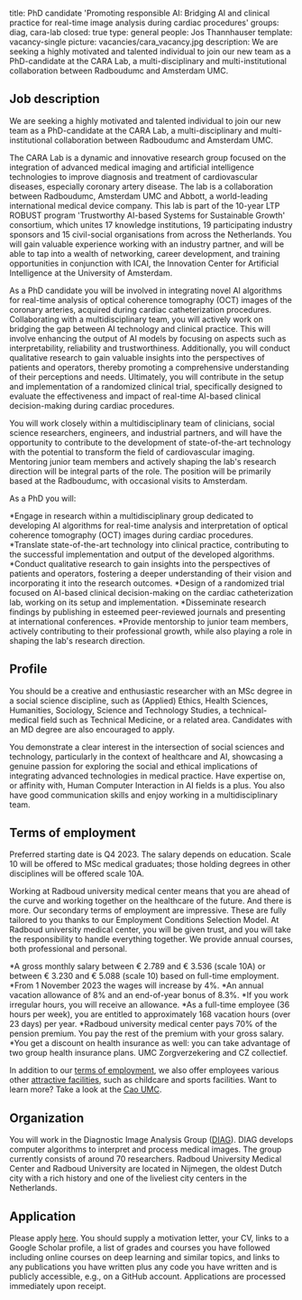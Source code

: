 title: PhD candidate 'Promoting responsible AI: Bridging AI and clinical practice for real-time image analysis during cardiac procedures'
groups: diag, cara-lab
closed: true
type: general 
people: Jos Thannhauser
template: vacancy-single
picture: vacancies/cara_vacancy.jpg
description: We are seeking a highly motivated and talented individual to join our new team as a PhD-candidate at the CARA Lab, a multi-disciplinary and multi-institutional collaboration between Radboudumc and Amsterdam UMC.

## Job description

We are seeking a highly motivated and talented individual to join our new team as a PhD-candidate at the CARA Lab, a multi-disciplinary and multi-institutional collaboration between Radboudumc and Amsterdam UMC.

The CARA Lab is a dynamic and innovative research group focused on the integration of advanced medical imaging and artificial intelligence technologies to improve diagnosis and treatment of cardiovascular diseases, especially coronary artery disease. The lab is a collaboration between Radboudumc, Amsterdam UMC and Abbott, a world-leading international medical device company. This lab is part of the 10-year LTP ROBUST program 'Trustworthy AI-based Systems for Sustainable Growth' consortium, which unites 17 knowledge institutions, 19 participating industry sponsors and 15 civil-social organisations from across the Netherlands. You will gain valuable experience working with an industry partner, and will be able to tap into a wealth of networking, career development, and training opportunities in conjunction with ICAI, the Innovation Center for Artificial Intelligence at the University of Amsterdam.

As a PhD candidate you will be involved in integrating novel AI algorithms for real-time analysis of optical coherence tomography (OCT) images of the coronary arteries, acquired during cardiac catheterization procedures. Collaborating with a multidisciplinary team, you will actively work on bridging the gap between AI technology and clinical practice. This will involve enhancing the output of AI models by focusing on aspects such as interpretability, reliability and trustworthiness. Additionally, you will conduct qualitative research to gain valuable insights into the perspectives of patients and operators, thereby promoting a comprehensive understanding of their perceptions and needs. Ultimately, you will contribute in the setup and implementation of a randomized clinical trial, specifically designed to evaluate the effectiveness and impact of real-time AI-based clinical decision-making during cardiac procedures.

You will work closely within a multidisciplinary team of clinicians, social science researchers, engineers, and industrial partners, and will have the opportunity to contribute to the development of state-of-the-art technology with the potential to transform the field of cardiovascular imaging. Mentoring junior team members and actively shaping the lab's research direction will be integral parts of the role. The position will be primarily based at the Radboudumc, with occasional visits to Amsterdam.

As a PhD you will:

*Engage in research within a multidisciplinary group dedicated to developing AI algorithms for real-time analysis and interpretation of optical coherence tomography (OCT) images during cardiac procedures.
*Translate state-of-the-art technology into clinical practice, contributing to the successful implementation and output of the developed algorithms.
*Conduct qualitative research to gain insights into the perspectives of patients and operators, fostering a deeper understanding of their vision and incorporating it into the research outcomes.
*Design of a randomized trial focused on AI-based clinical decision-making on the cardiac catheterization lab, working on its setup and implementation.
*Disseminate research findings by publishing in esteemed peer-reviewed journals and presenting at international conferences.
*Provide mentorship to junior team members, actively contributing to their professional growth, while also playing a role in shaping the lab's research direction.

## Profile

You should be a creative and enthusiastic researcher with an MSc degree in a social science discipline, such as (Applied) Ethics, Health Sciences, Humanities, Sociology, Science and Technology Studies, a technical-medical field such as Technical Medicine, or a related area. Candidates with an MD degree are also encouraged to apply.

You demonstrate a clear interest in the intersection of social sciences and technology, particularly in the context of healthcare and AI, showcasing a genuine passion for exploring the social and ethical implications of integrating advanced technologies in medical practice. Have expertise on, or affinity with, Human Computer Interaction in AI fields is a plus. You also have good communication skills and enjoy working in a multidisciplinary team. 

## Terms of employment
Preferred starting date is Q4 2023. The salary depends on education. Scale 10 will be offered to MSc medical graduates; those holding degrees in other disciplines will be offered scale 10A.

Working at Radboud university medical center means that you are ahead of the curve and working together on the healthcare of the future. And there is more. Our secondary terms of employment are impressive. These are fully tailored to you thanks to our Employment Conditions Selection Model. At Radboud university medical center, you will be given trust, and you will take the responsibility to handle everything together. We provide annual courses, both professional and personal.

*A gross monthly salary between € 2.789 and € 3.536 (scale 10A) or between € 3.230 and € 5.088 (scale 10) based on full-time employment.  
*From 1 November 2023 the wages will increase by 4%.
*An annual vacation allowance of 8% and an end-of-year bonus of 8.3%.
*If you work irregular hours, you will receive an allowance.
*As a full-time employee (36 hours per week), you are entitled to approximately 168 vacation hours (over 23 days) per year.
*Radboud university medical center pays 70% of the pension premium. You pay the rest of the premium with your gross salary.
*You get a discount on health insurance as well: you can take advantage of two group health insurance plans. UMC Zorgverzekering and CZ collectief.

In addition to our [terms of employment](https://www.radboudumc.nl/werken-bij/wat-bieden-wij/arbeidsvoorwaarden), we also offer employees various other [attractive facilities](https://www.radboudumc.nl/werken-bij/wat-bieden-wij/faciliteiten), such as childcare and sports facilities. Want to learn more? Take a look at the [Cao UMC](https://www.nfu.nl/voor-umc-medewerkers/cao-universitair-medische-centra).

## Organization
You will work in the Diagnostic Image Analysis Group ([DIAG](https://www.diagnijmegen.nl/)). DIAG develops computer algorithms to interpret and process medical images. The group currently consists of around 70 researchers. Radboud University Medical Center and Radboud University are located in Nijmegen, the oldest Dutch city with a rich history and one of the liveliest city centers in the Netherlands. 

## Application
Please apply [here](https://www.radboudumc.nl/en/vacancies/138103-phd-candidate-promoting-responsible-ai-bridging-ai-and-clinical-practice-for-real-time-image). You should supply a motivation letter, your CV, links to a Google Scholar profile, a list of grades and courses you have followed including online courses on deep learning and similar topics, and links to any publications you have written plus any code you have written and is publicly accessible, e.g., on a GitHub account. Applications are processed immediately upon receipt. 
